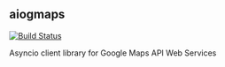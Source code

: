 ## aiogmaps
[![Build Status](https://travis-ci.org/hzlmn/aiogmaps.svg?branch=master)](https://travis-ci.org/hzlmn/aiogmaps)

Asyncio client library for Google Maps API Web Services
